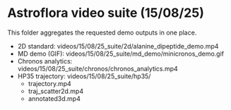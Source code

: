 # Astroflora video suite (15/08/25)

This folder aggregates the requested demo outputs in one place.

- 2D standard: videos/15/08/25_suite/2d/alanine_dipeptide_demo.mp4
- MD demo (GIF): videos/15/08/25_suite/md_demo/minicronos_demo.gif
- Chronos analytics: videos/15/08/25_suite/chronos/chronos_analytics.mp4
- HP35 trajectory: videos/15/08/25_suite/hp35/
  - trajectory.mp4
  - traj_scatter2d.mp4
  - annotated3d.mp4

